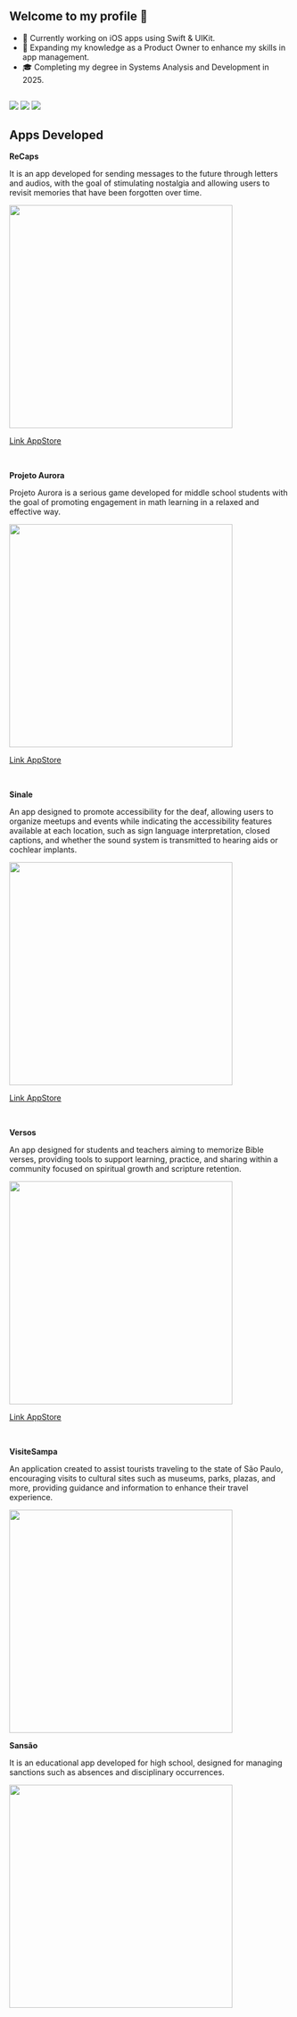 ## Welcome to my profile 👋

- 🔭 Currently working on iOS apps using Swift & UIKit.
- 🌱 Expanding my knowledge as a Product Owner to enhance my skills in app management.
- 🎓 Completing my degree in Systems Analysis and Development in 2025.

##

<div> 
  <a href="https://instagram.com/brgabrielfonseca" target="_blank"><img src="https://img.shields.io/badge/-Instagram-%23E4405F?style=for-the-badge&logo=instagram&logoColor=white" target="_blank"></a>
  <a href = "mailto:brgabrielfonseca@gmail.com"><img src="https://img.shields.io/badge/-Gmail-%23333?style=for-the-badge&logo=gmail&logoColor=white" target="_blank"></a>
  <a href= "https://www.linkedin.com/in/gabriel-fonseca-8440181a7/" target="_blank"><img src="https://img.shields.io/badge/-LinkedIn-%230077B5?style=for-the-badge&logo=linkedin&logoColor=white" target="_blank"></a> 
</div>

## Apps Developed

<b>ReCaps</b>

It is an app developed for sending messages to the future through letters and audios, with the goal of stimulating nostalgia and allowing users to revisit memories that have been forgotten over time.

<img src="https://github.com/user-attachments/assets/bc1aefba-64e7-48b4-87c9-a6ee465e5932" width="400">

<a href="https://apps.apple.com/us/app/recaps-memories-unlocked/id6737288027">Link AppStore</a>

<br>

<b>Projeto Aurora</b>

Projeto Aurora is a serious game developed for middle school students with the goal of promoting engagement in math learning in a relaxed and effective way.

<img src="https://github.com/user-attachments/assets/37d699de-d41e-4f5b-87aa-b90152b1dcd0" width="400">

<a href="https://apps.apple.com/br/app/projeto-aurora/id6477405562?l=en-GB">Link AppStore</a>

<br>

<b>Sinale</b>

An app designed to promote accessibility for the deaf, allowing users to organize meetups and events while indicating the accessibility features available at each location, such as sign language interpretation, closed captions, and whether the sound system is transmitted to hearing aids or cochlear implants.

<img src="https://github.com/user-attachments/assets/a667b662-e668-4b52-9a49-bf155194fbff" width="400">

<a href="https://apps.apple.com/br/app/sinale/id6469059425?l=en-GB">Link AppStore</a>

<br>

<b>Versos</b>

An app designed for students and teachers aiming to memorize Bible verses, providing tools to support learning, practice, and sharing within a community focused on spiritual growth and scripture retention.

<img src="https://github.com/user-attachments/assets/22eeb892-423d-4c5d-a9e0-6e11e2a6af6c" width="400">

<a href="https://apps.apple.com/br/app/versos/id6503294905?l=en-GB">Link AppStore</a>

<br>

<b>VisiteSampa</b>

An application created to assist tourists traveling to the state of São Paulo, encouraging visits to cultural sites such as museums, parks, plazas, and more, providing guidance and information to enhance their travel experience.

<img src="https://github.com/user-attachments/assets/7b303fec-edb1-42d6-beb4-2aa62410177b" width="400">

<br>

<b>Sansão</b>

It is an educational app developed for high school, designed for managing sanctions such as absences and disciplinary occurrences.

<img src="https://github.com/user-attachments/assets/1827fea3-49c2-482e-af74-b738622a1f8a" width="400">

<br>
